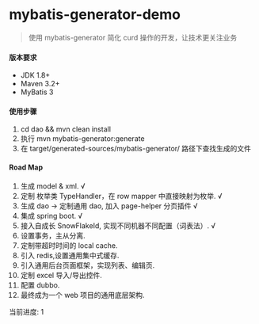 mybatis-generator-demo
==
> 使用 mybatis-generator 简化 curd 操作的开发，让技术更关注业务

#### 版本要求
- JDK 1.8+
- Maven 3.2+ 
- MyBatis 3

#### 使用步骤

1. cd dao && mvn clean install
2. 执行 mvn mybatis-generator:generate
3. 在 target/generated-sources/mybatis-generator/ 路径下查找生成的文件

#### Road Map

1. 生成 model & xml. √ 
2. 定制 枚举类 TypeHandler，在 row mapper 中直接映射为枚举. √
3. 生成 dao -> 定制通用 dao, 加入 page-helper 分页插件 √
4. 集成 spring boot. √
5. 接入自成长 SnowFlakeId, 实现不同机器不同配置（词表法）. √
6. 设置事务，主从分离.
7. 定制带超时时间的 local cache.
8. 引入 redis,设置通用集中式缓存.
9. 引入通用后台页面框架，实现列表、编辑页.
10. 定制 excel 导入/导出控件.
11. 配置 dubbo. 
12. 最终成为一个 web 项目的通用底层架构.

当前进度: 1